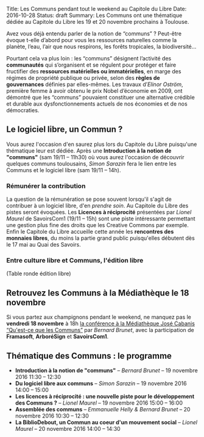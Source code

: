 Title: Les Communs pendant tout le weekend au Capitole du Libre
Date: 2016-10-28
Status: draft
Summary: Les Communs ont une thématique dédiée au Capitole du Libre les 19 et 20 novembre prochains à Toulouse.

Avez vous déjà entendu parler de la notion de “communs” ?
Peut-être évoque t-elle d’abord pour vous les ressources naturelles comme la planète, l’eau, l’air que nous respirons, les forêts tropicales, la biodiversité…

Pourtant cela va plus loin : les “communs” désignent l’activité des **communautés** qui s’organisent et se régulent pour protéger et faire fructifier des **ressources matérielles ou immatérielles**, en marge des régimes de propriété publique ou privée, selon des **règles de gouvernances** définies par elles-mêmes. Les travaux d’*Elinor Oström*, première femme à avoir obtenu le prix Nobel d’économie en 2009, ont démontré que les “communs” pouvaient constituer une alternative crédible et durable aux dysfonctionnements actuels de nos économies et de nos démocraties.

## Le logiciel libre, un Commun ?

Vous aurez l'occasion d'en saurez plus lors du Capitole du Libre puisqu'une thématique leur est dédiée. Après une **Introduction à la notion de "communs"** (sam 19/11 – 11h30) où vous aurez l'occasion de découvrir quelques communs toulousains, *Simon Sarazin* fera le lien entre les Communs et le logiciel libre (sam 19/11 – 14h).

### Rémunérer la contribution

La question de la rémunération se pose souvent lorsqu'il s'agit de contribuer à un logiciel libre, d'en *prendre soin*. Au Capitole du Libre des pistes seront évoquées. Les **Licences à réciprocité** présentées par *Lionel Maurel* de SavoirsCom1 (19/11 – 15h) sont une piste intéressante permettant une gestion plus fine des droits que les Creative Commons par exemple. Enfin le Capitole du Libre accueille cette année les **rencontres des monnaies libres**, du moins la partie grand public puisqu'elles débutent dès le 17 mai au Quai des Savoirs.

### Entre culture libre et Communs, l'édition libre

(Table ronde édition libre)



## Retrouvez les Communs à la Médiathèque le 18 novembre

Si vous partez aux champignons pendant le weekend, ne manquez pas le **vendredi 18 novembre** à 18h [la conférence à la Médiathèque José Cabanis
“Qu'est-ce que les Communs”](http://www.bibliotheque.toulouse.fr/qu_est_ce_que_les_communs.html) par *Bernard Brunet*, avec la participation de **Framasoft**, **ArboréSign** et **SavoirsCom1**.

## Thématique des Communs : le programme

* **Introduction à la notion de "communs"** – *Bernard Brunet* – 19 novembre 2016 11:30 – 12:30
* **Du logiciel libre aux communs** – *Simon Sarazin* – 19 novembre 2016 14:00 – 15:00
* **Les licences à réciprocité : une nouvelle piste pour le développement des Communs ?** – *Lionel Maurel* – 19 novembre 2016 15:00 – 16:00
* **Assemblée des communs** – *Emmanuelle Helly & Bernard Brunet* – 20 novembre 2016 10:30 – 12:30
* **La BiblioDebout, un Commun au coeur d'un mouvement social** – *Lionel Maurel* – 20 novembre 2016 14:00 – 14:30
